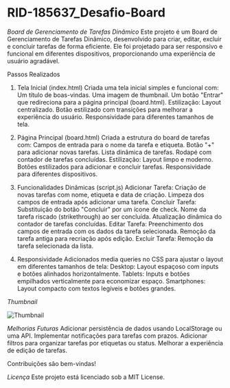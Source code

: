 ﻿# RID-185637_Desafio-Board

*Board de Gerenciamento de Tarefas Dinâmico*
Este projeto é um Board de Gerenciamento de Tarefas Dinâmico, desenvolvido para criar, editar, excluir e concluir tarefas de forma eficiente. Ele foi projetado para ser responsivo e funcional em diferentes dispositivos, proporcionando uma experiência de usuário agradável.

Passos Realizados
1. Tela Inicial (index.html)
Criada uma tela inicial simples e funcional com:
Um título de boas-vindas.
Uma imagem de thumbnail.
Um botão "Entrar" que redireciona para a página principal (board.html).
Estilização:
Layout centralizado.
Botão estilizado com transições para melhorar a experiência do usuário.
Responsividade para diferentes tamanhos de tela.

2. Página Principal (board.html)
Criada a estrutura do board de tarefas com:
Campos de entrada para o nome da tarefa e etiqueta.
Botão "+" para adicionar novas tarefas.
Lista dinâmica de tarefas.
Rodapé com contador de tarefas concluídas.
Estilização:
Layout limpo e moderno.
Botões estilizados para adicionar e concluir tarefas.
Responsividade para diferentes dispositivos.

3. Funcionalidades Dinâmicas (script.js)
Adicionar Tarefa:
Criação de novas tarefas com nome, etiqueta e data de criação.
Limpeza dos campos de entrada após adicionar uma tarefa.
Concluir Tarefa:
Substituição do botão "Concluir" por um ícone de check.
Nome da tarefa riscado (strikethrough) ao ser concluída.
Atualização dinâmica do contador de tarefas concluídas.
Editar Tarefa:
Preenchimento dos campos de entrada com os dados da tarefa selecionada.
Remoção da tarefa antiga para recriação após edição.
Excluir Tarefa:
Remoção da tarefa selecionada da lista.

4. Responsividade
Adicionados media queries no CSS para ajustar o layout em diferentes tamanhos de tela:
Desktop: Layout espaçoso com inputs e botões alinhados horizontalmente.
Tablets: Inputs e botões empilhados verticalmente para economizar espaço.
Smartphones: Layout compacto com textos legíveis e botões grandes.

*Thumbnail*

![Thumbnail](https://github.com/user-attachments/assets/e399ee7c-ee20-4ddc-8d2a-c5904ace2fbd)



*Melhorias Futuras*
Adicionar persistência de dados usando LocalStorage ou uma API.
Implementar notificações para tarefas com prazos.
Adicionar filtros para organizar tarefas por etiquetas ou status.
Melhorar a experiência de edição de tarefas.

Contribuições são bem-vindas! 

*Licença*
Este projeto está licenciado sob a MIT License.
